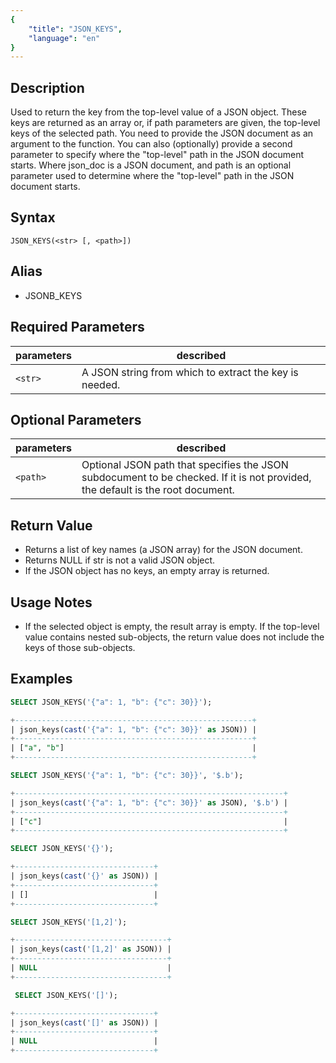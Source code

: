 ```yaml
---
{
    "title": "JSON_KEYS",
    "language": "en"
}
---
```


<!-- 
Licensed to the Apache Software Foundation (ASF) under one
or more contributor license agreements.  See the NOTICE file
distributed with this work for additional information
regarding copyright ownership.  The ASF licenses this file
to you under the Apache License, Version 2.0 (the
"License"); you may not use this file except in compliance
with the License.  You may obtain a copy of the License at

  http://www.apache.org/licenses/LICENSE-2.0

Unless required by applicable law or agreed to in writing,
software distributed under the License is distributed on an
"AS IS" BASIS, WITHOUT WARRANTIES OR CONDITIONS OF ANY
KIND, either express or implied.  See the License for the
specific language governing permissions and limitations
under the License.
-->

## Description

Used to return the key from the top-level value of a JSON object. These keys are returned as an array or, if path parameters are given, the top-level keys of the selected path. You need to provide the JSON document as an argument to the function. You can also (optionally) provide a second parameter to specify where the "top-level" path in the JSON document starts.
Where json_doc is a JSON document, and path is an optional parameter used to determine where the "top-level" path in the JSON document starts.

## Syntax

`JSON_KEYS(<str> [, <path>])`

## Alias

- JSONB_KEYS

## Required Parameters
| parameters| described|
|------|------|
| `<str>`| A JSON string from which to extract the key is needed. |

## Optional Parameters

| parameters| described|
|------|------|
| `<path>`| Optional JSON path that specifies the JSON subdocument to be checked. If it is not provided, the default is the root document. |

## Return Value

- Returns a list of key names (a JSON array) for the JSON document.
- Returns NULL if str is not a valid JSON object.
- If the JSON object has no keys, an empty array is returned.

## Usage Notes
 
- If the selected object is empty, the result array is empty. If the top-level value contains nested sub-objects, the return value does not include the keys of those sub-objects.

## Examples

```sql
SELECT JSON_KEYS('{"a": 1, "b": {"c": 30}}');
```
```sql
+-----------------------------------------------------+
| json_keys(cast('{"a": 1, "b": {"c": 30}}' as JSON)) |
+-----------------------------------------------------+
| ["a", "b"]                                          |
+-----------------------------------------------------+
```
```sql
SELECT JSON_KEYS('{"a": 1, "b": {"c": 30}}', '$.b');
```
```sql
+------------------------------------------------------------+
| json_keys(cast('{"a": 1, "b": {"c": 30}}' as JSON), '$.b') |
+------------------------------------------------------------+
| ["c"]                                                      |
+------------------------------------------------------------+
```
```sql
SELECT JSON_KEYS('{}');
```
```sql
+-------------------------------+
| json_keys(cast('{}' as JSON)) |
+-------------------------------+
| []                            |
+-------------------------------+
```
```sql
SELECT JSON_KEYS('[1,2]');
```
```sql
+----------------------------------+
| json_keys(cast('[1,2]' as JSON)) |
+----------------------------------+
| NULL                             |
+----------------------------------+
```
```sql
 SELECT JSON_KEYS('[]');
 ```
 ```sql
+-------------------------------+
| json_keys(cast('[]' as JSON)) |
+-------------------------------+
| NULL                          |
+-------------------------------+
```